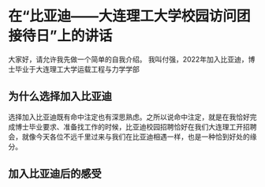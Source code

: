 # 在“比亚迪——大连理工大学校园访问团接待日”上的讲话
大家好，请允许我先做一个简单的自我介绍。
我叫付强，2022年加入比亚迪，博士毕业于大连理工大学运载工程与力学学部
## 为什么选择加入比亚迪
选择加入比亚迪既有命中注定也有深思熟虑。之所以说命中注定，就是在我恰好完成博士毕业要求、准备找工作的时候，比亚迪校园招聘恰好在我们大连理工开招聘会，就像今天各位不远千里过来与我们在比亚迪相遇一样，也是一种恰到好处的缘分。
## 加入比亚迪后的感受
